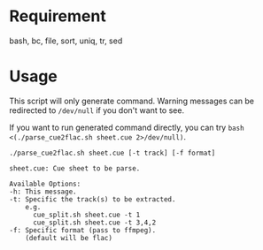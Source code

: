 # Requirement
bash, bc, file, sort, uniq, tr, sed
# Usage
This script will only generate command.
Warning messages can be redirected to `/dev/null` if you don't want to see.

If you want to run generated command directly, you can try
`bash <(./parse_cue2flac.sh sheet.cue 2>/dev/null)`.
```
./parse_cue2flac.sh sheet.cue [-t track] [-f format]

sheet.cue: Cue sheet to be parse.

Available Options:
-h: This message. 
-t: Specific the track(s) to be extracted.
    e.g. 
      cue_split.sh sheet.cue -t 1
      cue_split.sh sheet.cue -t 3,4,2
-f: Specific format (pass to ffmpeg).
    (default will be flac)
```

